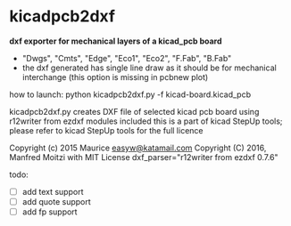 # kicadpcb2dxf
**dxf exporter for mechanical layers of a kicad_pcb board**
- "Dwgs", "Cmts", "Edge", "Eco1", "Eco2", "F.Fab", "B.Fab"
- the dxf generated has single line draw as it should be for mechanical interchange (this option is missing in pcbnew plot)

how to launch:
python kicadpcb2dxf.py -f kicad-board.kicad_pcb

kicadpcb2dxf.py
  creates DXF file of selected kicad pcb board
  using r12writer from ezdxf modules included
  this is a part of kicad StepUp tools; please refer to kicad StepUp tools 
  for the full licence

 Copyright (c) 2015 Maurice easyw@katamail.com
 Copyright (C) 2016, Manfred Moitzi with MIT License
 dxf_parser="r12writer from ezdxf 0.7.6"

todo:
- [ ] add text support
- [ ] add quote support
- [ ] add fp support
